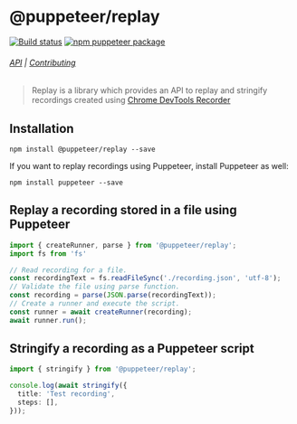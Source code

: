 # @puppeteer/replay

<!-- [START badges] -->

[![Build status](https://github.com/puppeteer/replay/workflows/run-checks/badge.svg)](https://github.com/puppeteer/replay/actions?query=workflow%3Arun-checks) [![npm puppeteer package](https://img.shields.io/npm/v/@puppeteer/replay.svg)](https://npmjs.org/package/@puppeteer/replay)

<!-- [END badges] -->

###### [API](https://github.com/puppeteer/replay/blob/main/docs/api) | [Contributing](https://github.com/puppeteer/replay/blob/main/docs/contributing.md)

> Replay is a library which provides an API to replay and stringify recordings created using [Chrome DevTools Recorder](https://developer.chrome.com/docs/devtools/recorder/)

## Installation

```
npm install @puppeteer/replay --save
```

If you want to replay recordings using Puppeteer, install Puppeteer as well:

```
npm install puppeteer --save
```

## Replay a recording stored in a file using Puppeteer

```ts
import { createRunner, parse } from '@puppeteer/replay';
import fs from 'fs'

// Read recording for a file.
const recordingText = fs.readFileSync('./recording.json', 'utf-8');
// Validate the file using parse function.
const recording = parse(JSON.parse(recordingText));
// Create a runner and execute the script.
const runner = await createRunner(recording);
await runner.run();
```

## Stringify a recording as a Puppeteer script

```ts
import { stringify } from '@puppeteer/replay';

console.log(await stringify({
  title: 'Test recording',
  steps: [],
}));
```
